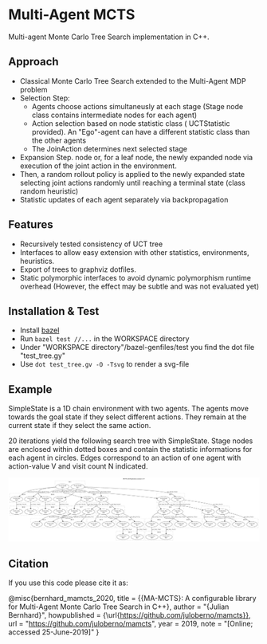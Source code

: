 # Multi-Agent MCTS
Multi-agent Monte Carlo Tree Search implementation in C++.

## Approach
- Classical Monte Carlo Tree Search extended to the Multi-Agent MDP problem
- Selection Step: 
    - Agents choose actions simultaneusly at each stage (Stage node class contains intermediate nodes for each agent)
    - Action selection based on node statistic class ( UCTStatistic provided). An "Ego"-agent can have a different statistic class than the other agents
    - The JoinAction determines next selected stage
- Expansion Step. node or, for a leaf node, the newly expanded node via execution of the joint action in the environment. 
- Then, a random rollout policy is applied to the newly expanded state selecting joint actions randomly until reaching a terminal state (class random heuristic)
- Statistic updates of each agent separately via backpropagation


## Features
- Recursively tested consistency of UCT tree  
- Interfaces to allow easy extension with other statistics, environments, heuristics.
- Export of trees to graphviz dotfiles.
- Static polymorphic interfaces to avoid dynamic polymorphism runtime overhead (However, the effect may be subtle and was not evaluated yet)

## Installation & Test
- Install [bazel](https://docs.bazel.build/versions/master/install.html)
- Run `bazel test //...` in the WORKSPACE directory
- Under "WORKSPACE directory"/bazel-genfiles/test you find the dot file "test_tree.gy"
- Use `dot test_tree.gv -O -Tsvg` to render a svg-file


## Example

SimpleState is a 1D chain environment with two agents.
The agents move towards the goal state if they select different actions.
They remain at the current state if they select the same action.

20 iterations yield the following search tree with SimpleState.
Stage nodes are enclosed within dotted boxes and contain the statistic informations for each agent in circles.
Edges correspond to an action of one agent with action-value V and visit count N indicated.

![Search tree example](/doc/simple_state_test_tree.svg)

## Citation

If you use this code please cite it as:

@misc{bernhard_mamcts_2020,
  title = {{MA-MCTS}: A configurable library for Multi-Agent Monte Carlo Tree Search in C++},
  author = "{Julian Bernhard}",
  howpublished = {\url{https://github.com/juloberno/mamcts}},
  url = "https://github.com/juloberno/mamcts",
  year = 2019,
  note = "[Online; accessed 25-June-2019]"
}

